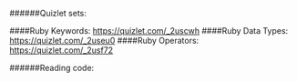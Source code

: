 ######Quizlet sets:

####Ruby Keywords: <https://quizlet.com/_2uscwh>
####Ruby Data Types: <https://quizlet.com/_2useu0>
####Ruby Operators: <https://quizlet.com/_2usf72>

######Reading code: